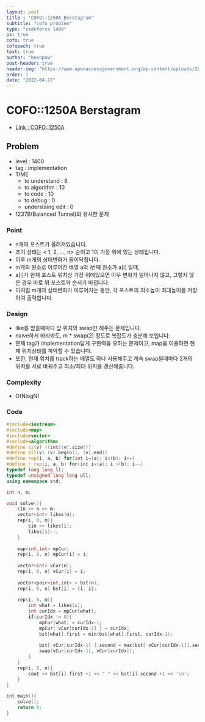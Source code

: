 ```yaml
---
layout: post
title : "COFO::1250A Berstagram"
subtitle: "cofo problem"
type: "codeforce 1400"
ps: true
cofo: true
cofoeach: true
text: true
author: "beenpow"
post-header: true
header-img: "https://www.openaccessgovernment.org/wp-content/uploads/2021/04/dreamstime_xxl_121672573-scaled.jpg"
order: 1
date: "2022-04-17"
---
```

# COFO::1250A Berstagram
- [Link : COFO::1250A](https://codeforces.com/problemset/problem/1250/A)


## Problem 

- level : 1400
- tag : implementation
- TIME
  - to understand    : 8 
  - to algorithm     : 10
  - to code          : 10
  - to debug         : 0
  - understaing edit : 0
- 1237B(Balanced Tunnel)와 유사한 문제

### Point
- n개의 포스트가 올려져있습니다.
- 초기 상태는 < 1, 2, ..., n> 순이고 1이 가장 위에 있는 상태입니다.
- 이후 m개의 상태변화가 들이닥칩니다.
- m개의 원소로 이루어진 배열 a의 i번째 원소가 a[i] 일때,
- a[i]가 현재 포스트 위치상 가장 위에있으면 아무 변화가 일어나지 않고, 그렇지 않은 경우 바로 위 포스트와 순서가 바뀝니다.
- 이처럼 m개의 상태변화가 이루어지는 동안, 각 포스트의 최소높이 최대높이를 저장하여 출력합니다.

### Design
- like를 받을때마다 앞 위치와 swap만 해주는 문제입니다.
- naive하게 바라봐도, m * swap(2) 정도로 복잡도가 충분해 보입니다.
- 문제 tag가 implementation답게 구현력을 요하는 문제이고, map을 이용하면 현재 위치상태를 파악할 수 있습니다.
- 또한, 현재 위치를 track하는 배열도 하나 사용해주고 계속 swap될때마다 2개의 위치를 서로 바꿔주고 최소/최대 위치를 갱신해줍니다.

### Complexity
- O(NlogN)

### Code

```cpp
#include<iostream>
#include<map>
#include<vector>
#include<algorithm>
#define sz(v) ((int)(v).size())
#define all(v) (v).begin(), (v).end()
#define rep(i, a, b) for(int i=(a); i<(b); i++)
#define r_rep(i, a, b) for(int i=(a); i >(b); i--)
typedef long long ll;
typedef unsigned long long ull;
using namespace std;

int n, m;

void solve(){
    cin >> n >> m;
    vector<int> likes(m);
    rep(i, 0, m){
        cin >> likes[i];
        likes[i]--;
    }
    
    map<int,int> mpCur;
    rep(i, 0, n) mpCur[i] = i;
    
    vector<int> vCur(n);
    rep(i, 0, n) vCur[i] = i;
    
    vector<pair<int,int> > bst(n);
    rep(i, 0, n) bst[i] = {i, i};
    
    rep(i, 0, m){
        int what = likes[i];
        int curIdx = mpCur[what];
        if(curIdx != 0){
            mpCur[what] = curIdx-1;
            mpCur[ vCur[curIdx-1] ] = curIdx;
            bst[what].first = min(bst[what].first, curIdx-1);
            
            bst[ vCur[curIdx-1] ].second = max(bst[ vCur[curIdx-1]].second, curIdx);
            swap(vCur[curIdx-1], vCur[curIdx]);
        }
    }
    rep(i, 0, n){
        cout << bst[i].first +1 << " " << bst[i].second +1 << '\n';
    }
}

int main(){
    solve();
    return 0;
}
```
